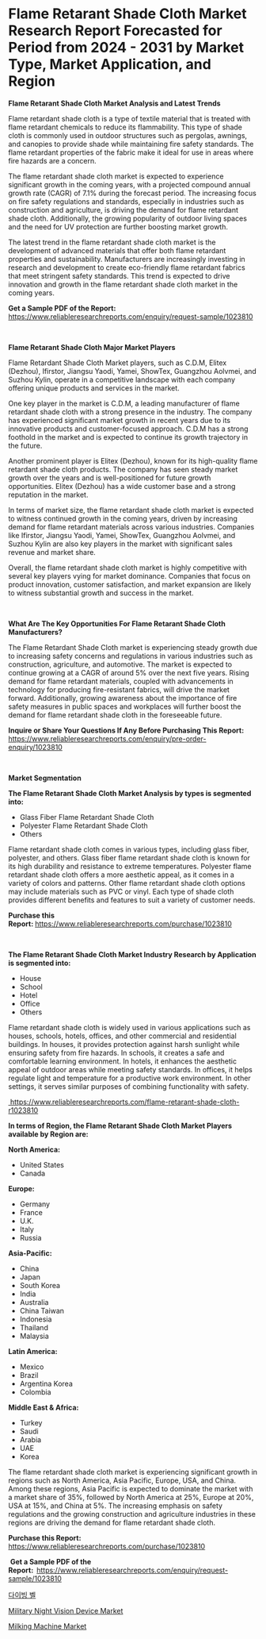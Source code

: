 <p><h1>Flame Retarant Shade Cloth Market Research Report Forecasted for Period from 2024 -  2031 by Market Type, Market Application, and Region</h1></p><p><strong>Flame Retarant Shade Cloth Market Analysis and Latest Trends</strong></p>
<p><p>Flame retardant shade cloth is a type of textile material that is treated with flame retardant chemicals to reduce its flammability. This type of shade cloth is commonly used in outdoor structures such as pergolas, awnings, and canopies to provide shade while maintaining fire safety standards. The flame retardant properties of the fabric make it ideal for use in areas where fire hazards are a concern.</p><p>The flame retardant shade cloth market is expected to experience significant growth in the coming years, with a projected compound annual growth rate (CAGR) of 7.1% during the forecast period. The increasing focus on fire safety regulations and standards, especially in industries such as construction and agriculture, is driving the demand for flame retardant shade cloth. Additionally, the growing popularity of outdoor living spaces and the need for UV protection are further boosting market growth.</p><p>The latest trend in the flame retardant shade cloth market is the development of advanced materials that offer both flame retardant properties and sustainability. Manufacturers are increasingly investing in research and development to create eco-friendly flame retardant fabrics that meet stringent safety standards. This trend is expected to drive innovation and growth in the flame retardant shade cloth market in the coming years.</p></p>
<p><strong>Get a Sample PDF of the Report:&nbsp;</strong> <a href="https://www.reliableresearchreports.com/enquiry/request-sample/1023810">https://www.reliableresearchreports.com/enquiry/request-sample/1023810</a></p>
<p>&nbsp;</p>
<p><strong>Flame Retarant Shade Cloth Major Market Players</strong></p>
<p><p>Flame Retardant Shade Cloth Market players, such as C.D.M, Elitex (Dezhou), Ifirstor, Jiangsu Yaodi, Yamei, ShowTex, Guangzhou Aolvmei, and Suzhou Kylin, operate in a competitive landscape with each company offering unique products and services in the market. </p><p>One key player in the market is C.D.M, a leading manufacturer of flame retardant shade cloth with a strong presence in the industry. The company has experienced significant market growth in recent years due to its innovative products and customer-focused approach. C.D.M has a strong foothold in the market and is expected to continue its growth trajectory in the future.</p><p>Another prominent player is Elitex (Dezhou), known for its high-quality flame retardant shade cloth products. The company has seen steady market growth over the years and is well-positioned for future growth opportunities. Elitex (Dezhou) has a wide customer base and a strong reputation in the market.</p><p>In terms of market size, the flame retardant shade cloth market is expected to witness continued growth in the coming years, driven by increasing demand for flame retardant materials across various industries. Companies like Ifirstor, Jiangsu Yaodi, Yamei, ShowTex, Guangzhou Aolvmei, and Suzhou Kylin are also key players in the market with significant sales revenue and market share.</p><p>Overall, the flame retardant shade cloth market is highly competitive with several key players vying for market dominance. Companies that focus on product innovation, customer satisfaction, and market expansion are likely to witness substantial growth and success in the market.</p></p>
<p>&nbsp;</p>
<p><strong>What Are The Key Opportunities For Flame Retarant Shade Cloth Manufacturers?</strong></p>
<p><p>The Flame Retardant Shade Cloth market is experiencing steady growth due to increasing safety concerns and regulations in various industries such as construction, agriculture, and automotive. The market is expected to continue growing at a CAGR of around 5% over the next five years. Rising demand for flame retardant materials, coupled with advancements in technology for producing fire-resistant fabrics, will drive the market forward. Additionally, growing awareness about the importance of fire safety measures in public spaces and workplaces will further boost the demand for flame retardant shade cloth in the foreseeable future.</p></p>
<p><strong>Inquire or Share Your Questions If Any Before Purchasing This Report:</strong> <a href="https://www.reliableresearchreports.com/enquiry/pre-order-enquiry/1023810">https://www.reliableresearchreports.com/enquiry/pre-order-enquiry/1023810</a></p>
<p>&nbsp;</p>
<p><strong>Market Segmentation</strong></p>
<p><strong>The Flame Retarant Shade Cloth Market Analysis by types is segmented into:</strong></p>
<p><ul><li>Glass Fiber Flame Retardant Shade Cloth</li><li>Polyester Flame Retardant Shade Cloth</li><li>Others</li></ul></p>
<p><p>Flame retardant shade cloth comes in various types, including glass fiber, polyester, and others. Glass fiber flame retardant shade cloth is known for its high durability and resistance to extreme temperatures. Polyester flame retardant shade cloth offers a more aesthetic appeal, as it comes in a variety of colors and patterns. Other flame retardant shade cloth options may include materials such as PVC or vinyl. Each type of shade cloth provides different benefits and features to suit a variety of customer needs.</p></p>
<p><strong>Purchase this Report:&nbsp;</strong><a href="https://www.reliableresearchreports.com/purchase/1023810">https://www.reliableresearchreports.com/purchase/1023810</a></p>
<p>&nbsp;</p>
<p><strong>The Flame Retarant Shade Cloth Market Industry Research by Application is segmented into:</strong></p>
<p><ul><li>House</li><li>School</li><li>Hotel</li><li>Office</li><li>Others</li></ul></p>
<p><p>Flame retardant shade cloth is widely used in various applications such as houses, schools, hotels, offices, and other commercial and residential buildings. In houses, it provides protection against harsh sunlight while ensuring safety from fire hazards. In schools, it creates a safe and comfortable learning environment. In hotels, it enhances the aesthetic appeal of outdoor areas while meeting safety standards. In offices, it helps regulate light and temperature for a productive work environment. In other settings, it serves similar purposes of combining functionality with safety.</p></p>
<p><a href="https://www.reliableresearchreports.com/flame-retarant-shade-cloth-r1023810">&nbsp;https://www.reliableresearchreports.com/flame-retarant-shade-cloth-r1023810</a></p>
<p><strong>In terms of Region, the Flame Retarant Shade Cloth Market Players available by Region are:</strong></p>
<p>
    <p> <strong> North America: </strong>
        <ul>
            <li>United States</li>
            <li>Canada</li>
        </ul>
        </p> 
    <p> <strong> Europe: </strong>
        <ul>
            <li>Germany</li>
            <li>France</li>
            <li>U.K.</li>
            <li>Italy</li>
            <li>Russia</li>
        </ul>
        </p> 
    <p> <strong> Asia-Pacific: </strong>
        <ul>
            <li>China</li>
            <li>Japan</li>
            <li>South Korea</li>
            <li>India</li>
            <li>Australia</li>
            <li>China Taiwan</li>
            <li>Indonesia</li>
            <li>Thailand</li>
            <li>Malaysia</li>
        </ul>
        </p> 
    <p> <strong> Latin America: </strong>
        <ul>
            <li>Mexico</li>
            <li>Brazil</li>
            <li>Argentina Korea</li>
            <li>Colombia</li>
        </ul>
        </p> 
    <p> <strong> Middle East & Africa: </strong>
        <ul>
            <li>Turkey</li>
            <li>Saudi</li>
            <li>Arabia</li>
            <li>UAE</li>
            <li>Korea</li>
        </ul>
    </p>
    </p>
<p><p>The flame retardant shade cloth market is experiencing significant growth in regions such as North America, Asia Pacific, Europe, USA, and China. Among these regions, Asia Pacific is expected to dominate the market with a market share of 35%, followed by North America at 25%, Europe at 20%, USA at 15%, and China at 5%. The increasing emphasis on safety regulations and the growing construction and agriculture industries in these regions are driving the demand for flame retardant shade cloth.</p></p>
<p><strong>Purchase this Report: </strong><a href="https://www.reliableresearchreports.com/purchase/1023810">https://www.reliableresearchreports.com/purchase/1023810</a></p>
<p>&nbsp;<strong>Get a Sample PDF of the Report:&nbsp;&nbsp;</strong><a href="https://www.reliableresearchreports.com/enquiry/request-sample/1023810">https://www.reliableresearchreports.com/enquiry/request-sample/1023810</a></p>
<p><strong></strong></p>
<p><p><a href="https://github.com/RonSpencer61/Market-Research-Report-List-1/blob/main/507194054647.md">다이빙 벨</a></p><p><a href="https://www.linkedin.com/pulse/decoding-military-night-vision-device-market-metrics-oltoe">Military Night Vision Device Market</a></p><p><a href="https://www.linkedin.com/pulse/milking-machine-market-insight-trends-growth-forecasted-05ohe">Milking Machine Market</a></p></p>